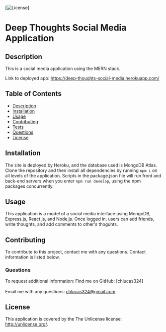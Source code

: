 
  [![License](https://img.shields.io/badge/License-Unlicense-blue.svg)]

  # Deep Thoughts Social Media Application

  ## Description
  This is a social media application using the MERN stack.  

  Link to deployed app: https://deep-thoughts-social-media.herokuapp.com/

  ## Table of Contents
  * [Description](#description)
  * [Installation](#installation)
  * [Usage](#usage)
  * [Contributing](#contributing)
  * [Tests](#tests)
  * [Questions](#questions)
  * [License](#license)
  
  ## Installation
 The site is deployed by Heroku, and the database used is MongoDB Atlas.  Clone the repository and then install all dependencies by running `npm i` on all levels of the application.  Scripts in the package.json file will run front and back-end servers when you enter `npm run develop`, using the npm packages concurrently.

  ## Usage
  This application is a model of a social media interface using MongoDB, Express.js, React.js, and Node.js.  Once logged in, users can add friends, write thoughts, and add comments to other's thoguhts.  

  ## Contributing
  To contribute to this project, contact me with any questions. Contact information is listed below.

  ### Questions
  To request additional information: 
  Find me on GitHub: [chlucas324]<br /><br />
  Email me with any questions: chlucas324@gmail.com

  ## License
  This application is covered by the The Unlicense license: http://unlicense.org/.